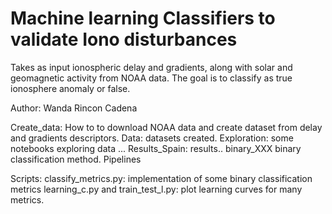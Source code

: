 # Machine learning Classifiers to validate Iono disturbances

Takes as input ionospheric delay  and gradients, along with solar and geomagnetic activity from NOAA data.
The goal is to classify as true ionosphere anomaly or false.

Author: Wanda Rincon Cadena

Create_data: How to to download NOAA data and create dataset from delay and gradients descriptors.
Data: datasets created.
Exploration: some notebooks exploring data ...
Results_Spain: results..
binary_XXX binary classification method.
Pipelines


Scripts:
classify_metrics.py: implementation of some binary classification metrics
learning_c.py and train_test_l.py: plot learning curves for many metrics.
